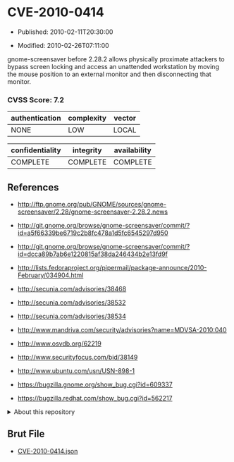 # CVE-2010-0414

- Published: 2010-02-11T20:30:00

- Modified: 2010-02-26T07:11:00

gnome-screensaver before 2.28.2 allows physically proximate attackers to bypass screen locking and access an unattended workstation by moving the mouse position to an external monitor and then disconnecting that monitor.

### CVSS Score: **7.2**

| authentication | complexity | vector |
| --- | --- | --- |
| NONE | LOW | LOCAL |

| confidentiality | integrity | availability |
| --- | --- | --- |
| COMPLETE | COMPLETE | COMPLETE |

## References

* http://ftp.gnome.org/pub/GNOME/sources/gnome-screensaver/2.28/gnome-screensaver-2.28.2.news

* http://git.gnome.org/browse/gnome-screensaver/commit/?id=a5f66339be6719c2b8fc478a1d5fc6545297d950

* http://git.gnome.org/browse/gnome-screensaver/commit/?id=dcca89b7ab6e1220815af38da246434b2e13fd9f

* http://lists.fedoraproject.org/pipermail/package-announce/2010-February/034904.html

* http://secunia.com/advisories/38468

* http://secunia.com/advisories/38532

* http://secunia.com/advisories/38534

* http://www.mandriva.com/security/advisories?name=MDVSA-2010:040

* http://www.osvdb.org/62219

* http://www.securityfocus.com/bid/38149

* http://www.ubuntu.com/usn/USN-898-1

* https://bugzilla.gnome.org/show_bug.cgi?id=609337

* https://bugzilla.redhat.com/show_bug.cgi?id=562217

<details>
<summary>About this repository</summary> 

  This repository is part of the project [Live Hack CVE](https://github.com/Live-Hack-CVE). Main website can be found [www.live-hack.org](https://www.live-hack.org) 
  
  Made by [Sn0wAlice](https://github.com/Sn0wAlice) for the people that care about security and need to have a feed of the latest CVEs. Hope you enjoy it, don't forget to star the repo and follow me on [Twitter](https://twitter.com/Sn0wAlice) and [Github](https://github.com/Sn0wAlice). And that is my [personnal website](https://www.alice-snow.me/)

  - [Home Page](https://github.com/Live-Hack-CVE)
  - [Framework](https://github.com/Live-Hack-CVE/cve-framework)
  - [CVE database](https://github.com/Live-Hack-CVE/full_database)
  - [Changelog](https://github.com/Live-Hack-CVE/Changelog)
</details>

## Brut File

* [CVE-2010-0414.json](https://raw.githubusercontent.com/Live-Hack-CVE/full_database/main/cves/2010/CVE-2010-0414.json)

